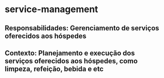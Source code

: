 # service-management

## Responsabilidades: Gerenciamento de serviços oferecidos aos hóspedes
## Contexto: Planejamento e execução dos serviços oferecidos aos hóspedes, como limpeza, refeição, bebida e etc
